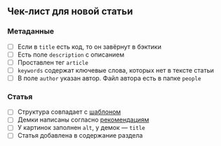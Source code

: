 ## Чек-лист для новой статьи

### Метаданные

- [ ] Если в `title` есть код, то он завёрнут в бэктики
- [ ] Есть поле `description` с описанием
- [ ] Проставлен тег `article`
- [ ] `keywords` содержат ключевые слова, которых нет в тексте статьи
- [ ] В поле `author` указан автор. Файл автора есть в папке `people`

### Статья

- [ ] Структура совпадает с [шаблоном](https://github.com/doka-guide/content/blob/main/docs/examples/article.md)
- [ ] Демки написаны согласно [рекомендациям](https://github.com/doka-guide/content/blob/main/docs/demos.md)
- [ ] У картинок заполнен `alt`, у демок — `title`
- [ ] Статья добавлена в содержание раздела
